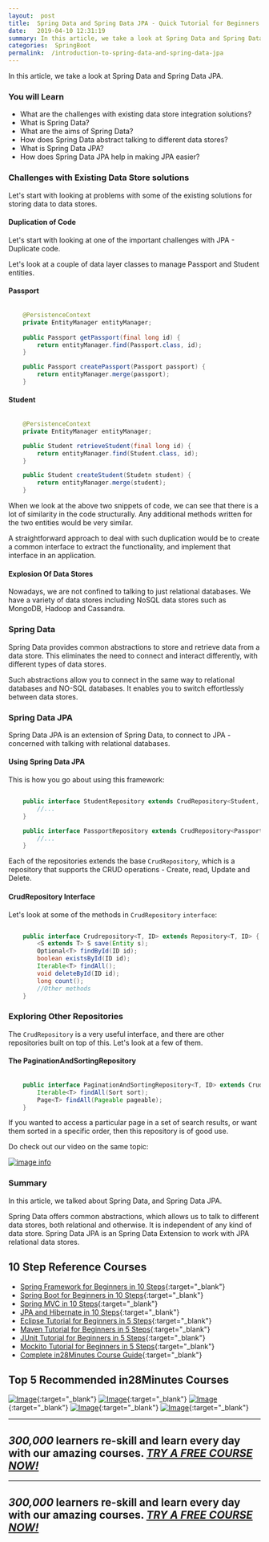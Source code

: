 ```yaml
---
layout:  post
title:  Spring Data and Spring Data JPA - Quick Tutorial for Beginners
date:   2019-04-10 12:31:19
summary: In this article, we take a look at Spring Data and Spring Data JPA.
categories:  SpringBoot
permalink:  /introduction-to-spring-data-and-spring-data-jpa
---
```


In this article, we take a look at Spring Data and Spring Data JPA.

### You will Learn

- What are the challenges with existing data store integration solutions?
- What is Spring Data?
- What are the aims of Spring Data?
- How does Spring Data abstract talking to different data stores?
- What is Spring Data JPA?
- How does Spring Data JPA help in making JPA easier?


### Challenges with Existing Data Store solutions

Let's start with looking at problems with some of the existing solutions for storing data to data stores.

#### Duplication of Code

Let's start with looking at one of the important challenges with JPA - Duplicate code.

Let's look at a couple of data layer classes to manage Passport and Student entities.

#### Passport

```java

	@PersistenceContext
	private EntityManager entityManager;
	
	public Passport getPassport(final long id) {
		return entityManager.find(Passport.class, id);
	}

	public Passport createPassport(Passport passport) {
		return entityManager.merge(passport);
	}

```   

#### Student

```java

	@PersistenceContext
	private EntityManager entityManager;

	public Student retrieveStudent(final long id) {
		return entityManager.find(Student.class, id);
	}

	public Student createStudent(Studetn student) {
		return entityManager.merge(student);
	}

```

When we look at the above two snippets of code, we can see that there is a lot of similarity in the code structurally. Any additional methods written for the two entities would be very similar.

A straightforward approach to deal with such duplication would be to create a common interface to extract the functionality, and implement that interface in an application.

#### Explosion Of Data Stores

Nowadays, we are not confined to talking to just relational databases. We have a variety of data stores including NoSQL data stores such as MongoDB, Hadoop and Cassandra.

### Spring Data

Spring Data provides common abstractions to store and retrieve data from a data store. This eliminates the need to connect and interact differently, with different types of data stores. 

Such abstractions allow you to connect in the same way to relational databases and NO-SQL databases. It enables you to switch effortlessly between data stores.

### Spring Data JPA

Spring Data JPA is an extension of Spring Data, to connect to JPA - concerned with talking with relational databases. 

#### Using Spring Data JPA

This is how you go about using this framework:

```java

	public interface StudentRepository extends CrudRepository<Student, Long> {
		//...
	}

	public interface PassportRepository extends CrudRepository<Passport, Long> {
		//...
	}

```

Each of the repositories extends the base ```CrudRepository```, which is a repository that supports the CRUD operations - Create, read, Update and Delete.

#### CrudRepository Interface

Let's look at some of the methods in ```CrudRepository``` ```interface```:

```java

	public interface Crudrepository<T, ID> extends Repository<T, ID> {
		<S extends T> S save(Entity s);
		Optional<T> findById(ID id);
		boolean existsById(ID id);
		Iterable<T> findAll();
		void deleteById(ID id);
		long count();
		//Other methods
	}

```

### Exploring Other Repositories

The ```CrudRepository``` is a very useful interface, and there are other repositories built on top of this. Let's look at a few of them.

#### The PaginationAndSortingRepository

```java

	public interface PaginationAndSortingRepository<T, ID> extends CrudRepository<T,ID> {
		Iterable<T> findAll(Sort sort);
		Page<T> findAll(Pageable pageable);
	}

```

If you wanted to access a particular page in a set of search results, or want them sorted in a specific order, then this repository is of good use. 

Do check out our video on the same topic:

[![image info](images/Capture-083-01.png)](https://www.youtube.com/watch?v=bg0_9FsOI64)

### Summary

In this article, we talked about Spring Data, and Spring Data JPA. 

Spring Data offers common abstractions, which allows us to talk to different data stores, both relational and otherwise. It is independent of any kind of data store. Spring Data JPA is an Spring Data Extension to work with JPA relational data stores.

## 10 Step Reference Courses

- [Spring Framework for Beginners in 10 Steps](https://courses.in28minutes.com/p/spring-framework-for-beginners){:target="_blank"}
- [Spring Boot for Beginners in 10 Steps](https://courses.in28minutes.com/p/spring-boot-for-beginners-in-10-steps){:target="_blank"}
- [Spring MVC in 10 Steps](https://www.youtube.com/watch?v=BjNhGaZDr0Y){:target="_blank"}
- [JPA and Hibernate in 10 Steps](https://courses.in28minutes.com/p/jpa-and-hibernate-tutorial-for-beginners-with-spring-boot){:target="_blank"}
- [Eclipse Tutorial for Beginners in 5 Steps](https://courses.in28minutes.com/p/eclipse-tutorial-for-beginners){:target="_blank"}
- [Maven Tutorial for Beginners in 5 Steps](https://courses.in28minutes.com/p/maven-tutorial-for-beginners-in-5-steps){:target="_blank"}
- [JUnit Tutorial for Beginners in 5 Steps](https://courses.in28minutes.com/p/junit-tutorial-for-beginners){:target="_blank"}
- [Mockito Tutorial for Beginners in 5 Steps](https://courses.in28minutes.com/p/mockito-for-beginner-in-5-steps){:target="_blank"}
- [Complete in28Minutes Course Guide](https://courses.in28minutes.com/p/in28minutes-course-guide){:target="_blank"}

## Top 5 Recommended in28Minutes Courses
[![Image](/images/Course-Master-Microservices-with-Spring-Boot-and-Spring-Cloud.png "Master Microservices with Spring Boot and Spring Cloud")](https://www.udemy.com/course/microservices-with-spring-boot-and-spring-cloud/?couponCode=NOVEMBER-2019){:target="_blank"}
[![Image](/images/Course-Spring-Framework-Master-Class---Beginner-to-Expert.png "Spring Master Class - Beginner to Expert")](https://www.udemy.com/course/spring-tutorial-for-beginners/?couponCode=NOVEMBER-2019){:target="_blank"}
[![Image](/images/Course-KubernetesCrashCourse.png "Kubernetes Crash Course for Java Spring Boot Developers")](https://www.udemy.com/course/kubernetes-crash-course-for-java-developers/?couponCode=NOVEMBER-2019){:target="_blank"}
[![Image](/images/Course-DockerCrashCourseForJavaSpringBootDevelopers.png "Docker Crash Course for Java Spring Boot Developers")](https://www.udemy.com/course/docker-course-with-java-and-spring-boot-for-beginners/?couponCode=NOVEMBER-2019){:target="_blank"}
[![Image](/images/Course-Go-Full-Stack-With-Spring-Boot-and-React.png "Go Full Stack with Spring Boot and React")](https://www.udemy.com/course/full-stack-application-with-spring-boot-and-react/?couponCode=NOVEMBER-2019){:target="_blank"}

---
***300,000*** learners re-skill and learn every day with our amazing courses. ***[TRY A FREE COURSE NOW!](https://rebrand.ly/in28minutes-try-free-course)***
---

---
***300,000*** learners re-skill and learn every day with our amazing courses. ***[TRY A FREE COURSE NOW!](https://rebrand.ly/in28minutes-try-free-course)***
---




